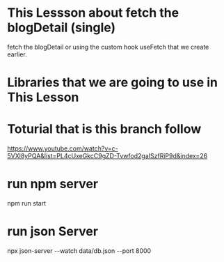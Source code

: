 # This Lessson about fetch the blogDetail (single)
fetch the blogDetail or using the custom hook useFetch that we create earlier.

# Libraries that we are going to use in This Lesson
# Toturial that is this branch follow
https://www.youtube.com/watch?v=c-5VXl8yPQA&list=PL4cUxeGkcC9gZD-Tvwfod2gaISzfRiP9d&index=26

# run npm server
npm run start

# run json Server

npx json-server --watch data/db.json --port 8000